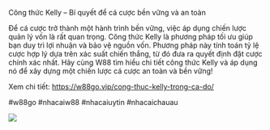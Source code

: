 Công thức Kelly – Bí quyết để cá cược bền vững và an toàn

Để cá cược trở thành một hành trình bền vững, việc áp dụng chiến lược quản lý vốn là rất quan trọng. Công thức Kelly là phương pháp tối ưu giúp bạn duy trì lợi nhuận và bảo vệ nguồn vốn. Phương pháp này tính toán tỷ lệ cược hợp lý dựa trên xác suất chiến thắng, từ đó đưa ra quyết định đặt cược chính xác nhất. Hãy cùng W88 tìm hiểu chi tiết công thức Kelly và áp dụng nó để xây dựng một chiến lược cá cược an toàn và bền vững!

Xem chi tiết: https://w88go.vip/cong-thuc-kelly-trong-ca-do/

#w88go #nhacaiw88 #nhacaiuytin #nhacaichauau

![](https://g0v.hackmd.io/_uploads/r1SX8urVyg.jpg)
